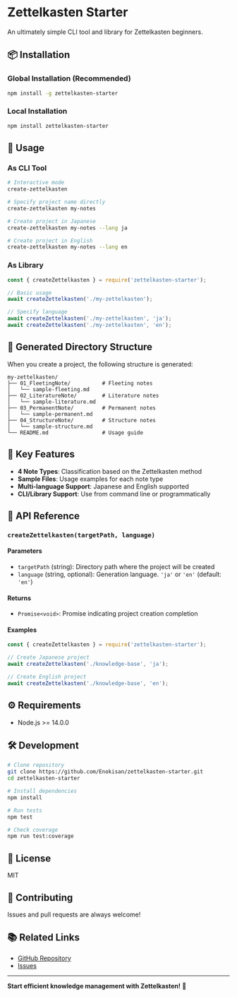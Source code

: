 # Zettelkasten Starter

An ultimately simple CLI tool and library for Zettelkasten beginners.

## 📦 Installation

### Global Installation (Recommended)

```bash
npm install -g zettelkasten-starter
```

### Local Installation

```bash
npm install zettelkasten-starter
```

## 🚀 Usage

### As CLI Tool

```bash
# Interactive mode
create-zettelkasten

# Specify project name directly
create-zettelkasten my-notes

# Create project in Japanese
create-zettelkasten my-notes --lang ja

# Create project in English
create-zettelkasten my-notes --lang en
```

### As Library

```javascript
const { createZettelkasten } = require('zettelkasten-starter');

// Basic usage
await createZettelkasten('./my-zettelkasten');

// Specify language
await createZettelkasten('./my-zettelkasten', 'ja');
await createZettelkasten('./my-zettelkasten', 'en');
```

## 📁 Generated Directory Structure

When you create a project, the following structure is generated:

```
my-zettelkasten/
├── 01_FleetingNote/          # Fleeting notes
│   └── sample-fleeting.md
├── 02_LiteratureNote/        # Literature notes
│   └── sample-literature.md
├── 03_PermanentNote/         # Permanent notes
│   └── sample-permanent.md
├── 04_StructureNote/         # Structure notes
│   └── sample-structure.md
└── README.md                 # Usage guide
```

## 🎯 Key Features

- **4 Note Types**: Classification based on the Zettelkasten method
- **Sample Files**: Usage examples for each note type
- **Multi-language Support**: Japanese and English supported
- **CLI/Library Support**: Use from command line or programmatically

## 📝 API Reference

### `createZettelkasten(targetPath, language)`

#### Parameters

- `targetPath` (string): Directory path where the project will be created
- `language` (string, optional): Generation language. `'ja'` or `'en'` (default: `'en'`)

#### Returns

- `Promise<void>`: Promise indicating project creation completion

#### Examples

```javascript
const { createZettelkasten } = require('zettelkasten-starter');

// Create Japanese project
await createZettelkasten('./knowledge-base', 'ja');

// Create English project
await createZettelkasten('./knowledge-base', 'en');
```

## ⚙️ Requirements

- Node.js >= 14.0.0

## 🛠️ Development

```bash
# Clone repository
git clone https://github.com/Enokisan/zettelkasten-starter.git
cd zettelkasten-starter

# Install dependencies
npm install

# Run tests
npm test

# Check coverage
npm run test:coverage
```

## 📄 License

MIT

## 🤝 Contributing

Issues and pull requests are always welcome!

## 📚 Related Links

- [GitHub Repository](https://github.com/Enokisan/zettelkasten-starter)
- [Issues](https://github.com/Enokisan/zettelkasten-starter/issues)

---

**Start efficient knowledge management with Zettelkasten!** 🚀
